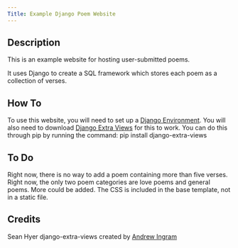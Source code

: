 ```yaml
---
Title: Example Django Poem Website
---
```

## Description

This is an example website for hosting user-submitted poems.

It uses Django to create a SQL framework which stores each poem as a collection of verses.

## How To

To use this website, you will need to set up a [Django Environment](https://www.djangoproject.com/).
You will also need to download [Django Extra Views](https://github.com/AndrewIngram/django-extra-views) for this to work.
You can do this through pip by running the command:
pip install django-extra-views

## To Do

Right now, there is no way to add a poem containing more than five verses.
Right now, the only two poem categories are love poems and general poems. More could be added.
The CSS is included in the base template, not in a static file.

## Credits

Sean Hyer
django-extra-views created by [Andrew Ingram](https://github.com/AndrewIngram/)
